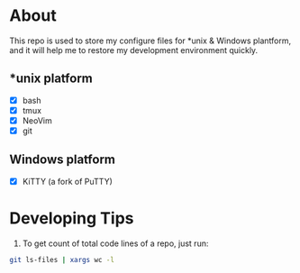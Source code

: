 # About
This repo is used to store my configure files for \*unix & Windows plantform,
and it will help me to restore my development environment quickly.

## \*unix platform
- [x] bash
- [x] tmux
- [x] NeoVim
- [x] git

## Windows platform
- [x] KiTTY (a fork of PuTTY)

# Developing Tips
1. To get count of total code lines of a repo, just run:
```Bash
git ls-files | xargs wc -l
```
